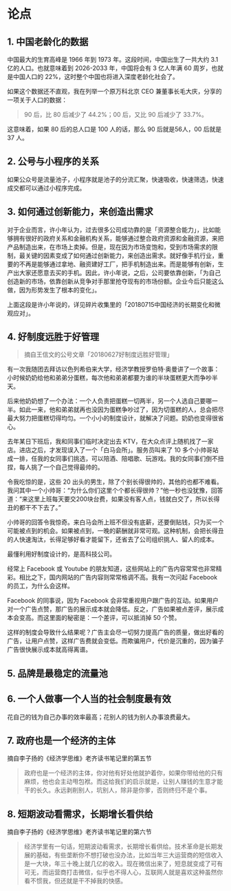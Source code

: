 # 论点

## 1. 中国老龄化的数据

中国最大的生育高峰是 1966 年到 1973 年。这段时间，中国出生了一共大约 3.1 亿的人口。也就意味着到 2026-2033 年，中国将会有 3 亿人年满 60 周岁，也就是中国人口的 22%，这时整个中国也将进入深度老龄化社会了。

如果这个数据还不直观，我在列举一个原万科北京 CEO 兼董事长毛大庆，分享的一项关于人口的数据：

> 90 后，比 80 后减少了 44.2%；00 后，又比 90 后减少了 33.7%。

这意味着，如果 80 后的总人口是 100 人的话，那么 90 后就是56人，00 后就是 37 人。

## 2. 公号与小程序的关系

如果公众号是流量池子，小程序就是池子的分流汇聚，快速吸收，快速筛选，快速成交都可以通过小程序完成。

## 3. 如何通过创新能力，来创造出需求

对于企业而言，许小年认为，过去很多公司成功靠的是「资源整合能力」，比如能够拥有很好的政府关系和金融机构关系，能够通过整合政府资源和金融资源，来把产品制造出来，在市场上卖掉。但是，现在因为市场变饱和，受到市场需求的限制，最关键的因素变成了如何通过创新能力，来创造出需求。就好像手机行业，重要的不再是能够通过拿地、融资建好工厂，把手机制造出来。而是能够有创新，生产出大家还愿意去买的手机。因此，许小年说，之后，公司要依靠创新，「为自己创造新的市场，依靠创新从竞争对手那里抢夺现有的市场份额。企业今后只能这么做，因为形势发生了根本的变化」。

上面这段是许小年说的，详见碎片收集里的「20180715中国经济的长期变化和微观应对」。

## 4. 好制度远胜于好管理

> 摘自王信文的公号文章「20180627好制度远胜好管理」

有一次我随团去拜访以色列希伯来大学，经济学教授罗伯特·奥曼讲了一个故事：小时候奶奶给他和弟弟分蛋糕，每次他和弟弟都要为谁的半块蛋糕更大而争吵半天。

后来他奶奶想了一个办法：一个人负责把蛋糕一切两半，另一个人选自己要哪一半。如此一来，他和弟弟就再也没因为蛋糕争吵过了，因为切蛋糕的人，总会把尽最大努力把蛋糕切得均匀。一个小小的制度设计，就解决了问题。奶奶也变得很省心。

去年某日下班后，我和同事们临时决定出去 KTV，在大众点评上随机找了一家店。进店之后，才发现误入了一个「白马会所」。服务员叫来了 10 多个小帅哥站成一排，任我的女同事们挑选，可以陪酒、陪唱歌、玩游戏。我的女同事们倒不扭捏，每人挑了一个自己觉得最帅的。

令我吃惊的是，这些 20 出头的男生，除了个别长得很帅的，其他的也都不难看。我问其中一个小帅哥：“为什么你们这里个个都长得很帅？”他一秒也没犹豫，回答道：“来这里上班每天要交200块台费，如果没有客人点，钱就白交了，所以长得丑的都干不下去了。”

小帅哥的回答令我惊奇。来白马会所上班不但没有底薪，还要倒贴钱，只为买一个可能被点到的机会。如果被点到，一晚的薪酬就非常可观。这种机制，会把长得丑的人快速淘汰，长得足够好看才能留下，还省去了公司组织挑人、留人的成本。

最懂利用好制度设计的，是高科技公司。

经常上 Facebook 或 Youtube 的朋友知道，这些网站上的广告内容常常也非常精彩。相比之下，国内网站的广告内容则常常格调不高。我有一次问起 Facebook 的员工，为什么会这样。

Facebook 的同事说，因为 Facebook 会非常重视用户跟广告的互动。如果用户对一个广告点赞，那广告的展示成本就会降低。反之，广告如果被点差评，展示成本会变高。而这里面的秘密是：一个差评，可以抵消掉 50 个赞。

这样的制度会导致什么结果呢？广告主会尽一切努力提高广告的质量，做出好看的广告，让用户点赞，这样广告费就会变低。而欺骗用户，代价是沉重的，因为骗子广告很快展示成本就高得离谱。

## 5. 品牌是最稳定的流量池

## 6. 一个人做事一个人当的社会制度最有效

花自己的钱为自己办事的效率最高；花别人的钱为别人办事浪费最大。

## 7. 政府也是一个经济的主体
摘自李子扬的《经济学思维》老齐读书笔记里的第五节

> 政府也是一个经济的主体，你对他有好处他就护着你，如果你带给他的只有麻烦，他也会主动甩包袱。而这给我们的启示就是，让别人赚钱的生意才能干的长久。永远剥削别人，坑别人，除非是你爹，否则终归不是个事。

## 8. 短期波动看需求，长期增长看供给
摘自李子扬的《经济学思维》老齐读书笔记里的第六节

> 经济学里有一句话，短期波动看需求，长期增长看供给。技术革命是长期发展的基础，有些垄断你不想打破也没办法，比如当年三大运营商的短信收入是一大块，年三十晚上就几亿的收入。现在微信出来了，短息就变成了可有可无，而运营商打击微信，似乎也不得人心，互联网人就是喜欢这种虽然你看不惯我，但还就是干不掉我的快感。







